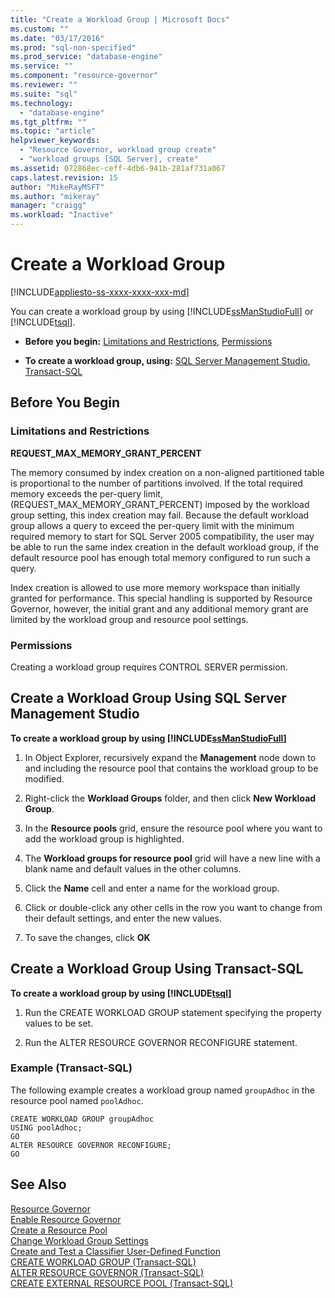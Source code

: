 ```yaml
---
title: "Create a Workload Group | Microsoft Docs"
ms.custom: ""
ms.date: "03/17/2016"
ms.prod: "sql-non-specified"
ms.prod_service: "database-engine"
ms.service: ""
ms.component: "resource-governor"
ms.reviewer: ""
ms.suite: "sql"
ms.technology: 
  - "database-engine"
ms.tgt_pltfrm: ""
ms.topic: "article"
helpviewer_keywords: 
  - "Resource Governor, workload group create"
  - "workload groups [SQL Server], create"
ms.assetid: 072868ec-ceff-4db6-941b-281af731a067
caps.latest.revision: 15
author: "MikeRayMSFT"
ms.author: "mikeray"
manager: "craigg"
ms.workload: "Inactive"
---
```

# Create a Workload Group
[!INCLUDE[appliesto-ss-xxxx-xxxx-xxx-md](../../includes/appliesto-ss-xxxx-xxxx-xxx-md.md)]

  You can create a workload group by using [!INCLUDE[ssManStudioFull](../../includes/ssmanstudiofull-md.md)] or [!INCLUDE[tsql](../../includes/tsql-md.md)].  
  
-   **Before you begin:**  [Limitations and Restrictions](#LimitationsRestrictions), [Permissions](#Permissions)  
  
-   **To create a workload group, using:**  [SQL Server Management Studio](#CreRPProp), [Transact-SQL](#CreRPTSQL)  
  
##  <a name="BeforeYouBegin"></a> Before You Begin  
  
###  <a name="LimitationsRestrictions"></a> Limitations and Restrictions  
 **REQUEST_MAX_MEMORY_GRANT_PERCENT**  
  
 The memory consumed by index creation on a non-aligned partitioned table is proportional to the number of partitions involved. If the total required memory exceeds the per-query limit, (REQUEST_MAX_MEMORY_GRANT_PERCENT) imposed by the workload group setting, this index creation may fail. Because the default workload group allows a query to exceed the per-query limit with the minimum required memory to start for SQL Server 2005 compatibility, the user may be able to run the same index creation in the default workload group, if the default resource pool has enough total memory configured to run such a query.  
  
 Index creation is allowed to use more memory workspace than initially granted for performance. This special handling is supported by Resource Governor, however, the initial grant and any additional memory grant are limited by the workload group and resource pool settings.  
  
###  <a name="Permissions"></a> Permissions  
 Creating a workload group requires CONTROL SERVER permission.  
  
##  <a name="CreRPProp"></a> Create a Workload Group Using SQL Server Management Studio  
 **To create a workload group by using [!INCLUDE[ssManStudioFull](../../includes/ssmanstudiofull-md.md)]**  
  
1.  In Object Explorer, recursively expand the **Management** node down to and including the resource pool that contains the workload group to be modified.  
  
2.  Right-click the **Workload Groups** folder, and then click **New Workload Group**.  
  
3.  In the **Resource pools** grid, ensure the resource pool where you want to add the workload group is highlighted.  
  
4.  The **Workload groups for resource pool** grid will have a new line with a blank name and default values in the other columns.  
  
5.  Click the **Name** cell and enter a name for the workload group.  
  
6.  Click or double-click any other cells in the row you want to change from their default settings, and enter the new values.  
  
7.  To save the changes, click **OK**  
  
##  <a name="CreRPTSQL"></a> Create a Workload Group Using Transact-SQL  
 **To create a workload group by using [!INCLUDE[tsql](../../includes/tsql-md.md)]**  
  
1.  Run the CREATE WORKLOAD GROUP statement specifying the property values to be set.  
  
2.  Run the ALTER RESOURCE GOVERNOR RECONFIGURE statement.  
  
### Example (Transact-SQL)  
 The following example creates a workload group named `groupAdhoc` in the resource pool named `poolAdhoc`.  
  
```  
CREATE WORKLOAD GROUP groupAdhoc  
USING poolAdhoc;  
GO  
ALTER RESOURCE GOVERNOR RECONFIGURE;  
GO  
```  
  
## See Also  
 [Resource Governor](../../relational-databases/resource-governor/resource-governor.md)   
 [Enable Resource Governor](../../relational-databases/resource-governor/enable-resource-governor.md)   
 [Create a Resource Pool](../../relational-databases/resource-governor/create-a-resource-pool.md)   
 [Change Workload Group Settings](../../relational-databases/resource-governor/change-workload-group-settings.md)   
 [Create and Test a Classifier User-Defined Function](../../relational-databases/resource-governor/create-and-test-a-classifier-user-defined-function.md)   
 [CREATE WORKLOAD GROUP &#40;Transact-SQL&#41;](../../t-sql/statements/create-workload-group-transact-sql.md)   
 [ALTER RESOURCE GOVERNOR &#40;Transact-SQL&#41;](../../t-sql/statements/alter-resource-governor-transact-sql.md)   
 [CREATE EXTERNAL RESOURCE POOL &#40;Transact-SQL&#41;](../../t-sql/statements/create-external-resource-pool-transact-sql.md)  
  
  

